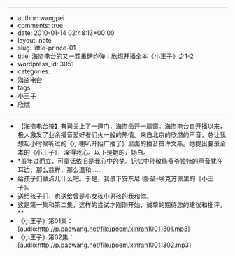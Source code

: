 - --
- author: wangpei
- comments: true
- date: 2010-01-14 02:48:13+00:00
- layout: note
- slug: little-prince-01
- title: 海盗电台的又一颗重磅炸弹：欣燃开播全本《小王子》之1-2
- wordpress_id: 3051
- categories:
- 海盗电台
- tags:
- 小王子
- 欣燃
- --
- 【海盗电台按】有司关上了一道门，海盗凿开一扇窗。海盗电台自开播以来，极大激发了业余播音爱好者们火一般的热情。来自北京的欣燃的声音，总让我想起小时候听过的《小喇叭开始广播了》里面的播音员许文燕。她提出要录全本的《小王子》，深得我心。以下是她的开场白。
- *虽年过而立，可童话依旧是我心中的梦。记忆中孙敬修爷爷独特的声音犹在耳边，那么慈祥，那么温和……
- 给孩子们做点儿什么吧。于是，我录下安东尼·德·圣-埃克苏佩里的《小王子》。
- 送给孩子们，也送给曾是小女孩小男孩的我和你。
- 这是第一集和第二集，这样的尝试才刚刚开始，诚挚的期待您的建议和批评。**
- 《小王子》第01集：[audio:http://p.paowang.net/file/poem/xinran10011301.mp3]
- 《小王子》第02集：[audio:http://p.paowang.net/file/poem/xinran10011302.mp3]
